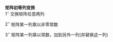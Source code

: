 **矩阵初等列变换**  
$1^\circ$  交换矩阵任意两列  
  
$2^\circ$  矩阵某一列乘以非零常数  
  
$3^\circ$  矩阵某一列乘以常数，加到另外一列(并替换这一列)  
